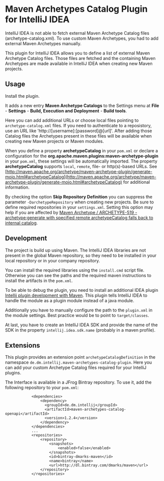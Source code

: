 Maven Archetypes Catalog Plugin for IntelliJ IDEA
=================================================

IntelliJ IDEA is not able to fetch external Maven Archetype Catalog files (archetype-catalog.xml). To use custom Maven Archetypes, you had to add external Maven Archetypes manually.

This plugin for IntelliJ IDEA allows you to define a list of external Maven Archetype Catalog files. Those files are
fetched and the containing Maven Archetypes are made available in IntelliJ IDEA when creating new Maven projects.

Usage
-----

Install the plugin.

It adds a new entry **Maven Archetype Catalogs** to the Settings menu at
**File** - **Settings** - **Build, Execution and Deployment** - **Build tools**.

Here you can add additional URLs or choose local files pointing to `archetype-catalog.xml` files. If you need to authenticate
to a reposistory, use an URL like 'http://[username]:[password]@[url]'.
After adding those Catalog files the Archetypes present in these files will be available
when creating new Maven projects or Maven modules.

When you define a property **archetypeCatalog** in your `pom.xml` or declare a configuration for the **org.apache.maven.plugins:maven-archetype-plugin** in your `pom.xml`,
these settings will be automatically imported. The property **archetypeCatalog** supports `local`, `remote`, file- or http(s)-based URLs.
See [http://maven.apache.org/archetype/maven-archetype-plugin/generate-mojo.html#archetypeCatalog](http://maven.apache.org/archetype/maven-archetype-plugin/generate-mojo.html#archetypeCatalog) for additional information.

By checking the option **Skip Repository Definition** you can suppress the parameter `-DarchetypeRepository` when creating new projects. Be sure to define required repositories in your `settings.xml`.
Setting this option may help if you are affected by [Maven Archetype / ARCHETYPE-519 - archetype:generate with specified remote archetypeCatalog falls back to internal catalog](https://issues.apache.org/jira/browse/ARCHETYPE-519).

Development
-----------

The project is build up using Maven. The IntelliJ IDEA libraries are not present in the global
Maven repository, so they need to be installed in your local repository or in your company repository.

You can install the required libraries using the `install.cmd` script file. Otherwise you can see the paths and the required maven instructions to install the artifacts in the `pom.xml`.

To be able to debug the plugin, you need to install an additional IDEA plugin [Intellij plugin development with Maven](https://plugins.jetbrains.com/plugin/7127?pr=).
This plugin tells IntelliJ IDEA to handle the module as a plugin module instead of a java module.

Additionally you have to manually configure the path to the `plugin.xml` in the module settings. Best
practice would be to point to `target/classes`.

At last, you have to create an IntelliJ IDEA SDK and provide the name of the SDK in the property
`intellij.idea.sdk.name` (probably in a maven profile).


Extensions
----------

This plugin provides an extension point `archetypeCatalogDefinition` in the namespace `de.dm.intellij.maven-archetypes-catalog-plugin`.
Here you can add your custom Archetype Catalog files required for your IntelliJ plugins.

The Interface is available in a JFrog Bintray repository. To use it, add the following repository to your `pom.xml`:

```
            <dependencies>
                <dependency>
                  <groupId>de.dm.intellij</groupId>
                  <artifactId>maven-archetypes-catalog-openapi</artifactId>
                  <version>1.2.4</version>
                </dependency>
            </dependencies>
            ...
            <repositories>
                <repository>
                    <snapshots>
                        <enabled>false</enabled>
                    </snapshots>
                    <id>bintray-dmarks-maven</id>
                    <name>bintray</name>
                    <url>http://dl.bintray.com/dmarks/maven</url>
                </repository>
            </repositories>
```
